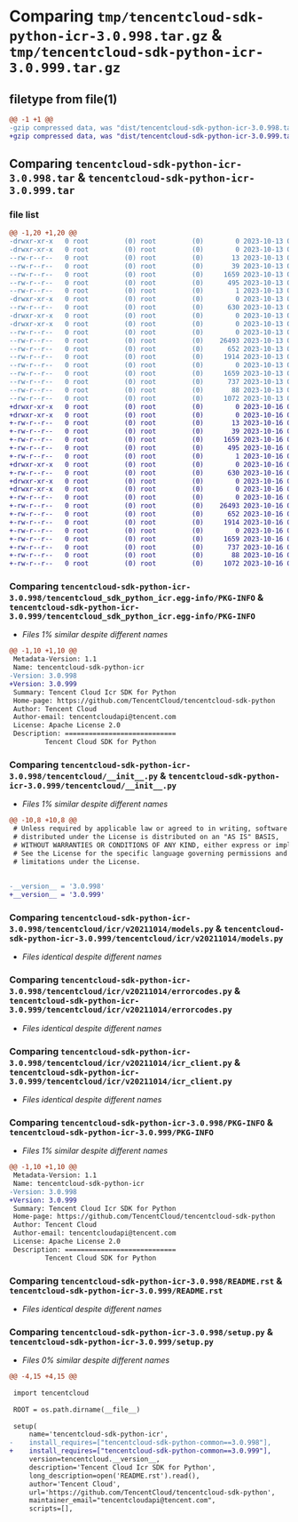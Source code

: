 # Comparing `tmp/tencentcloud-sdk-python-icr-3.0.998.tar.gz` & `tmp/tencentcloud-sdk-python-icr-3.0.999.tar.gz`

## filetype from file(1)

```diff
@@ -1 +1 @@
-gzip compressed data, was "dist/tencentcloud-sdk-python-icr-3.0.998.tar", last modified: Fri Oct 13 00:29:38 2023, max compression
+gzip compressed data, was "dist/tencentcloud-sdk-python-icr-3.0.999.tar", last modified: Mon Oct 16 00:28:52 2023, max compression
```

## Comparing `tencentcloud-sdk-python-icr-3.0.998.tar` & `tencentcloud-sdk-python-icr-3.0.999.tar`

### file list

```diff
@@ -1,20 +1,20 @@
-drwxr-xr-x   0 root         (0) root         (0)        0 2023-10-13 00:29:38.000000 tencentcloud-sdk-python-icr-3.0.998/
-drwxr-xr-x   0 root         (0) root         (0)        0 2023-10-13 00:29:38.000000 tencentcloud-sdk-python-icr-3.0.998/tencentcloud_sdk_python_icr.egg-info/
--rw-r--r--   0 root         (0) root         (0)       13 2023-10-13 00:29:38.000000 tencentcloud-sdk-python-icr-3.0.998/tencentcloud_sdk_python_icr.egg-info/top_level.txt
--rw-r--r--   0 root         (0) root         (0)       39 2023-10-13 00:29:38.000000 tencentcloud-sdk-python-icr-3.0.998/tencentcloud_sdk_python_icr.egg-info/requires.txt
--rw-r--r--   0 root         (0) root         (0)     1659 2023-10-13 00:29:38.000000 tencentcloud-sdk-python-icr-3.0.998/tencentcloud_sdk_python_icr.egg-info/PKG-INFO
--rw-r--r--   0 root         (0) root         (0)      495 2023-10-13 00:29:38.000000 tencentcloud-sdk-python-icr-3.0.998/tencentcloud_sdk_python_icr.egg-info/SOURCES.txt
--rw-r--r--   0 root         (0) root         (0)        1 2023-10-13 00:29:38.000000 tencentcloud-sdk-python-icr-3.0.998/tencentcloud_sdk_python_icr.egg-info/dependency_links.txt
-drwxr-xr-x   0 root         (0) root         (0)        0 2023-10-13 00:29:38.000000 tencentcloud-sdk-python-icr-3.0.998/tencentcloud/
--rw-r--r--   0 root         (0) root         (0)      630 2023-10-13 00:29:38.000000 tencentcloud-sdk-python-icr-3.0.998/tencentcloud/__init__.py
-drwxr-xr-x   0 root         (0) root         (0)        0 2023-10-13 00:29:38.000000 tencentcloud-sdk-python-icr-3.0.998/tencentcloud/icr/
-drwxr-xr-x   0 root         (0) root         (0)        0 2023-10-13 00:29:38.000000 tencentcloud-sdk-python-icr-3.0.998/tencentcloud/icr/v20211014/
--rw-r--r--   0 root         (0) root         (0)        0 2023-10-13 00:29:38.000000 tencentcloud-sdk-python-icr-3.0.998/tencentcloud/icr/v20211014/__init__.py
--rw-r--r--   0 root         (0) root         (0)    26493 2023-10-13 00:29:38.000000 tencentcloud-sdk-python-icr-3.0.998/tencentcloud/icr/v20211014/models.py
--rw-r--r--   0 root         (0) root         (0)      652 2023-10-13 00:29:38.000000 tencentcloud-sdk-python-icr-3.0.998/tencentcloud/icr/v20211014/errorcodes.py
--rw-r--r--   0 root         (0) root         (0)     1914 2023-10-13 00:29:38.000000 tencentcloud-sdk-python-icr-3.0.998/tencentcloud/icr/v20211014/icr_client.py
--rw-r--r--   0 root         (0) root         (0)        0 2023-10-13 00:29:38.000000 tencentcloud-sdk-python-icr-3.0.998/tencentcloud/icr/__init__.py
--rw-r--r--   0 root         (0) root         (0)     1659 2023-10-13 00:29:38.000000 tencentcloud-sdk-python-icr-3.0.998/PKG-INFO
--rw-r--r--   0 root         (0) root         (0)      737 2023-10-13 00:29:38.000000 tencentcloud-sdk-python-icr-3.0.998/README.rst
--rw-r--r--   0 root         (0) root         (0)       88 2023-10-13 00:29:38.000000 tencentcloud-sdk-python-icr-3.0.998/setup.cfg
--rw-r--r--   0 root         (0) root         (0)     1072 2023-10-13 00:29:38.000000 tencentcloud-sdk-python-icr-3.0.998/setup.py
+drwxr-xr-x   0 root         (0) root         (0)        0 2023-10-16 00:28:52.000000 tencentcloud-sdk-python-icr-3.0.999/
+drwxr-xr-x   0 root         (0) root         (0)        0 2023-10-16 00:28:52.000000 tencentcloud-sdk-python-icr-3.0.999/tencentcloud_sdk_python_icr.egg-info/
+-rw-r--r--   0 root         (0) root         (0)       13 2023-10-16 00:28:52.000000 tencentcloud-sdk-python-icr-3.0.999/tencentcloud_sdk_python_icr.egg-info/top_level.txt
+-rw-r--r--   0 root         (0) root         (0)       39 2023-10-16 00:28:52.000000 tencentcloud-sdk-python-icr-3.0.999/tencentcloud_sdk_python_icr.egg-info/requires.txt
+-rw-r--r--   0 root         (0) root         (0)     1659 2023-10-16 00:28:52.000000 tencentcloud-sdk-python-icr-3.0.999/tencentcloud_sdk_python_icr.egg-info/PKG-INFO
+-rw-r--r--   0 root         (0) root         (0)      495 2023-10-16 00:28:52.000000 tencentcloud-sdk-python-icr-3.0.999/tencentcloud_sdk_python_icr.egg-info/SOURCES.txt
+-rw-r--r--   0 root         (0) root         (0)        1 2023-10-16 00:28:52.000000 tencentcloud-sdk-python-icr-3.0.999/tencentcloud_sdk_python_icr.egg-info/dependency_links.txt
+drwxr-xr-x   0 root         (0) root         (0)        0 2023-10-16 00:28:52.000000 tencentcloud-sdk-python-icr-3.0.999/tencentcloud/
+-rw-r--r--   0 root         (0) root         (0)      630 2023-10-16 00:28:52.000000 tencentcloud-sdk-python-icr-3.0.999/tencentcloud/__init__.py
+drwxr-xr-x   0 root         (0) root         (0)        0 2023-10-16 00:28:52.000000 tencentcloud-sdk-python-icr-3.0.999/tencentcloud/icr/
+drwxr-xr-x   0 root         (0) root         (0)        0 2023-10-16 00:28:52.000000 tencentcloud-sdk-python-icr-3.0.999/tencentcloud/icr/v20211014/
+-rw-r--r--   0 root         (0) root         (0)        0 2023-10-16 00:28:52.000000 tencentcloud-sdk-python-icr-3.0.999/tencentcloud/icr/v20211014/__init__.py
+-rw-r--r--   0 root         (0) root         (0)    26493 2023-10-16 00:28:52.000000 tencentcloud-sdk-python-icr-3.0.999/tencentcloud/icr/v20211014/models.py
+-rw-r--r--   0 root         (0) root         (0)      652 2023-10-16 00:28:52.000000 tencentcloud-sdk-python-icr-3.0.999/tencentcloud/icr/v20211014/errorcodes.py
+-rw-r--r--   0 root         (0) root         (0)     1914 2023-10-16 00:28:52.000000 tencentcloud-sdk-python-icr-3.0.999/tencentcloud/icr/v20211014/icr_client.py
+-rw-r--r--   0 root         (0) root         (0)        0 2023-10-16 00:28:52.000000 tencentcloud-sdk-python-icr-3.0.999/tencentcloud/icr/__init__.py
+-rw-r--r--   0 root         (0) root         (0)     1659 2023-10-16 00:28:52.000000 tencentcloud-sdk-python-icr-3.0.999/PKG-INFO
+-rw-r--r--   0 root         (0) root         (0)      737 2023-10-16 00:28:52.000000 tencentcloud-sdk-python-icr-3.0.999/README.rst
+-rw-r--r--   0 root         (0) root         (0)       88 2023-10-16 00:28:52.000000 tencentcloud-sdk-python-icr-3.0.999/setup.cfg
+-rw-r--r--   0 root         (0) root         (0)     1072 2023-10-16 00:28:52.000000 tencentcloud-sdk-python-icr-3.0.999/setup.py
```

### Comparing `tencentcloud-sdk-python-icr-3.0.998/tencentcloud_sdk_python_icr.egg-info/PKG-INFO` & `tencentcloud-sdk-python-icr-3.0.999/tencentcloud_sdk_python_icr.egg-info/PKG-INFO`

 * *Files 1% similar despite different names*

```diff
@@ -1,10 +1,10 @@
 Metadata-Version: 1.1
 Name: tencentcloud-sdk-python-icr
-Version: 3.0.998
+Version: 3.0.999
 Summary: Tencent Cloud Icr SDK for Python
 Home-page: https://github.com/TencentCloud/tencentcloud-sdk-python
 Author: Tencent Cloud
 Author-email: tencentcloudapi@tencent.com
 License: Apache License 2.0
 Description: ============================
         Tencent Cloud SDK for Python
```

### Comparing `tencentcloud-sdk-python-icr-3.0.998/tencentcloud/__init__.py` & `tencentcloud-sdk-python-icr-3.0.999/tencentcloud/__init__.py`

 * *Files 1% similar despite different names*

```diff
@@ -10,8 +10,8 @@
 # Unless required by applicable law or agreed to in writing, software
 # distributed under the License is distributed on an "AS IS" BASIS,
 # WITHOUT WARRANTIES OR CONDITIONS OF ANY KIND, either express or implied.
 # See the License for the specific language governing permissions and
 # limitations under the License.
 
 
-__version__ = '3.0.998'
+__version__ = '3.0.999'
```

### Comparing `tencentcloud-sdk-python-icr-3.0.998/tencentcloud/icr/v20211014/models.py` & `tencentcloud-sdk-python-icr-3.0.999/tencentcloud/icr/v20211014/models.py`

 * *Files identical despite different names*

### Comparing `tencentcloud-sdk-python-icr-3.0.998/tencentcloud/icr/v20211014/errorcodes.py` & `tencentcloud-sdk-python-icr-3.0.999/tencentcloud/icr/v20211014/errorcodes.py`

 * *Files identical despite different names*

### Comparing `tencentcloud-sdk-python-icr-3.0.998/tencentcloud/icr/v20211014/icr_client.py` & `tencentcloud-sdk-python-icr-3.0.999/tencentcloud/icr/v20211014/icr_client.py`

 * *Files identical despite different names*

### Comparing `tencentcloud-sdk-python-icr-3.0.998/PKG-INFO` & `tencentcloud-sdk-python-icr-3.0.999/PKG-INFO`

 * *Files 1% similar despite different names*

```diff
@@ -1,10 +1,10 @@
 Metadata-Version: 1.1
 Name: tencentcloud-sdk-python-icr
-Version: 3.0.998
+Version: 3.0.999
 Summary: Tencent Cloud Icr SDK for Python
 Home-page: https://github.com/TencentCloud/tencentcloud-sdk-python
 Author: Tencent Cloud
 Author-email: tencentcloudapi@tencent.com
 License: Apache License 2.0
 Description: ============================
         Tencent Cloud SDK for Python
```

### Comparing `tencentcloud-sdk-python-icr-3.0.998/README.rst` & `tencentcloud-sdk-python-icr-3.0.999/README.rst`

 * *Files identical despite different names*

### Comparing `tencentcloud-sdk-python-icr-3.0.998/setup.py` & `tencentcloud-sdk-python-icr-3.0.999/setup.py`

 * *Files 0% similar despite different names*

```diff
@@ -4,15 +4,15 @@
 
 import tencentcloud
 
 ROOT = os.path.dirname(__file__)
 
 setup(
     name='tencentcloud-sdk-python-icr',
-    install_requires=["tencentcloud-sdk-python-common==3.0.998"],
+    install_requires=["tencentcloud-sdk-python-common==3.0.999"],
     version=tencentcloud.__version__,
     description='Tencent Cloud Icr SDK for Python',
     long_description=open('README.rst').read(),
     author='Tencent Cloud',
     url='https://github.com/TencentCloud/tencentcloud-sdk-python',
     maintainer_email="tencentcloudapi@tencent.com",
     scripts=[],
```

